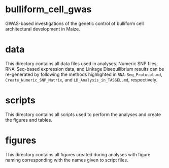 # bulliform_cell_gwas
GWAS-based investigations of the genetic control of bulliform cell architectural development in Maize.

# data
This directory contains all data files used in analyses. Numeric SNP files, RNA-Seq-based expression data, and Linkage Disequilibrium results can be re-generated by following the methods highlighted in `RNA-Seq_Protocol.md`, `Create_Numeric_SNP_Matrix`, and `LD_Analysis_in_TASSEL.md`, respectively.

# scripts
This directory contains all scripts used to perform the analyses and create the figures and tables.

# figures
This directory contains all figures created during analyses with figure naming corresponding with the names given to script files.

